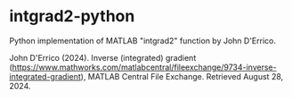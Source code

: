 # intgrad2-python
Python implementation of MATLAB "intgrad2" function by John D'Errico.

John D'Errico (2024). Inverse (integrated) gradient (https://www.mathworks.com/matlabcentral/fileexchange/9734-inverse-integrated-gradient), MATLAB Central File Exchange. Retrieved August 28, 2024.
